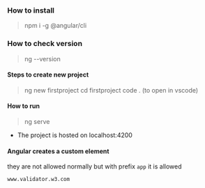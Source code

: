 

### How to install 
>npm i -g @angular/cli

### How to check version
>ng --version


#### Steps to create new project
>ng new firstproject
>cd firstproject
>code . (to open in vscode)

#### How to run
> ng serve


- The project is hosted on localhost:4200



#### Angular creates a custom element

they are not allowed normally but with prefix `app` it is allowed

`www.validator.w3.com`




